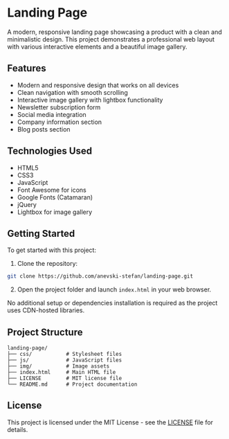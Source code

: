 # Landing Page

A modern, responsive landing page showcasing a product with a clean and minimalistic design. This project demonstrates a professional web layout with various interactive elements and a beautiful image gallery.

## Features

- Modern and responsive design that works on all devices
- Clean navigation with smooth scrolling
- Interactive image gallery with lightbox functionality
- Newsletter subscription form
- Social media integration
- Company information section
- Blog posts section

## Technologies Used

- HTML5
- CSS3
- JavaScript
- Font Awesome for icons
- Google Fonts (Catamaran)
- jQuery
- Lightbox for image gallery

## Getting Started

To get started with this project:

1. Clone the repository:
```bash
git clone https://github.com/anevski-stefan/landing-page.git
```

2. Open the project folder and launch `index.html` in your web browser.

No additional setup or dependencies installation is required as the project uses CDN-hosted libraries.

## Project Structure

```
landing-page/
├── css/           # Stylesheet files
├── js/            # JavaScript files
├── img/           # Image assets
├── index.html     # Main HTML file
├── LICENSE        # MIT license file
└── README.md      # Project documentation
```

## License

This project is licensed under the MIT License - see the [LICENSE](./LICENSE) file for details.
